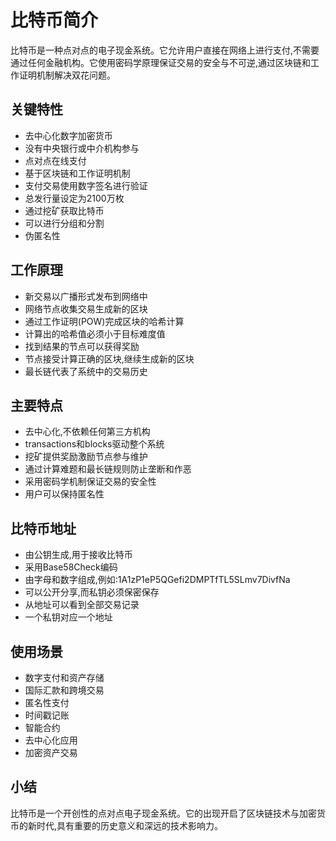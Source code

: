 # 比特币简介

比特币是一种点对点的电子现金系统。它允许用户直接在网络上进行支付,不需要通过任何金融机构。它使用密码学原理保证交易的安全与不可逆,通过区块链和工作证明机制解决双花问题。

## 关键特性

-  去中心化数字加密货币 
-  没有中央银行或中介机构参与 
-  点对点在线支付 
-  基于区块链和工作证明机制 
-  支付交易使用数字签名进行验证 
-  总发行量设定为2100万枚 
-  通过挖矿获取比特币 
-  可以进行分组和分割 
-  伪匿名性 

## 工作原理

-  新交易以广播形式发布到网络中 
-  网络节点收集交易生成新的区块 
-  通过工作证明(POW)完成区块的哈希计算 
-  计算出的哈希值必须小于目标难度值 
-  找到结果的节点可以获得奖励 
-  节点接受计算正确的区块,继续生成新的区块 
-  最长链代表了系统中的交易历史 

## 主要特点

-  去中心化,不依赖任何第三方机构 
-  transactions和blocks驱动整个系统 
-  挖矿提供奖励激励节点参与维护 
-  通过计算难题和最长链规则防止垄断和作恶 
-  采用密码学机制保证交易的安全性 
-  用户可以保持匿名性 

## 比特币地址

-  由公钥生成,用于接收比特币 
-  采用Base58Check编码 
-  由字母和数字组成,例如:1A1zP1eP5QGefi2DMPTfTL5SLmv7DivfNa 
-  可以公开分享,而私钥必须保密保存 
-  从地址可以看到全部交易记录 
-  一个私钥对应一个地址 

## 使用场景

-  数字支付和资产存储 
-  国际汇款和跨境交易 
-  匿名性支付 
-  时间戳记账 
-  智能合约 
-  去中心化应用 
-  加密资产交易 

## 小结

比特币是一个开创性的点对点电子现金系统。它的出现开启了区块链技术与加密货币的新时代,具有重要的历史意义和深远的技术影响力。

